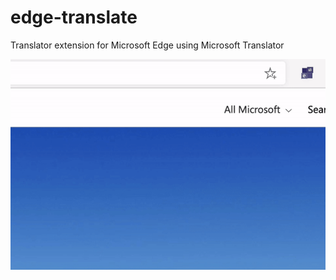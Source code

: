 # edge-translate
Translator extension for Microsoft Edge using Microsoft Translator

![Demo video](https://github.com/LexSwed/edge-translate/blob/master/demo.gif)

